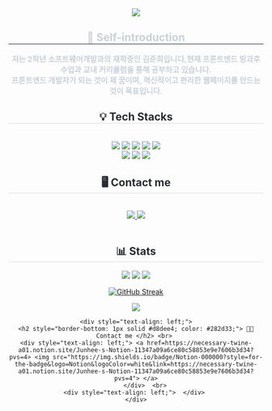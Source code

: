 
<div align= "center">
    <img src="https://capsule-render.vercel.app/api?type=soft&color=ffffff&height=120&text=Welceome%20to%20Junhee's%20Github%20:)&animation=twinkling&fontColor=000000&fontSize=40" />
    </div>
    
<div align= "center"> 
    <h2 style="border-bottom: 1px solid #21262d; color: #c9d1d9;"> 👋 Self-introduction </h2>  
    <div style="font-weight: 700; font-size: 15px; text-align: center; color: #c9d1d9;">
저는 2학년 소프트웨어개발과의 재학중인 김준희입니다,현재 프론트엔드 방과후 수업과 교내 커리큘럼을 통해 공부하고 있습니다.<br> 
프론트엔드 개발자가 되는 것이 제 꿈이며, 혁신적이고 편리한 웹페이지를 만드는 것이 목표입니다. 
    </div> 
</div>
    

 <div align= "center">
    <h2 style="border-bottom: 1px solid #d8dee4; color: #282d33;"> 💡 Tech Stacks </h2> <br> 
    <div style="margin: 0 auto; text-align: center;" align= "center"> 
     <div  align= "center"> <img src="https://img.shields.io/badge/HTML5-E34F26?style=for-the-badge&logo=HTML5&logoColor=white">
          <img src="https://img.shields.io/badge/CSS3-1572B6?style=for-the-badge&logo=CSS3&logoColor=white">
          <img src="https://img.shields.io/badge/Java-007396?style=for-the-badge&logo=Java&logoColor=white">
          <img src="https://img.shields.io/badge/Javascript-F7DF1E?style=for-the-badge&logo=Javascript&logoColor=white">
          <img src="https://img.shields.io/badge/Oracle-F80000?style=for-the-badge&logo=Oracle&logoColor=white">
          <br/><img src="https://img.shields.io/badge/MySQL-4479A1?style=for-the-badge&logo=MySQL&logoColor=white">
          <img src="https://img.shields.io/badge/Github-181717?style=for-the-badge&logo=Github&logoColor=white">
          <img src="https://img.shields.io/badge/Notion-000000?style=for-the-badge&logo=Notion&logoColor=white">    
    </div>
    </div>
    <div align= "center">
    <h2 style="border-bottom: 1px solid #d8dee4; color: #282d33;"> 🖥️ Contact me </h2> <br> 
    <div align= "center">  <a href=https://necessary-twine-a01.notion.site/Junhee-s-Notion-11347a09a6ce80c58853e9e7606b3d34?pvs=4> <img src="https://img.shields.io/badge/Notion-000000?style=for-the-badge&logo=Notion&logoColor=white&link=https://necessary-twine-a01.notion.site/Junhee-s-Notion-11347a09a6ce80c58853e9e7606b3d34?pvs=4"> </a>
         <a href=mailto:jhthing555@gmail.com> <img src="https://img.shields.io/badge/Gmail-EA4335?style=for-the-badge&logo=Gmail&logoColor=white&link=mailto:jhthing555@gmail.com"> </a>
          </div>  <br> 
    <div align= "center">  </div> 
    </div>
    <div align= "center"> 
    <h2 style="border-bottom: 1px solid #d8dee4; color: #282d33;">  📊 Stats  </h2> <div align= "center">   <img src="https://github-readme-stats.vercel.app/api?username=junhee23314&bg_color=60,e8ece9,8accb8&title_color=182e3c&text_color=182e3c"
         /> <img src="https://github-readme-stats.vercel.app/api/top-langs/?username=junhee23314&layout=compact&bg_color=60,e8ece9,8accb8&title_color=182e3c&text_color=182e3c"
           /> 
        <img src="https://github-profile-trophy.vercel.app/?username=junhee23314&theme=onedark" />
       
[![GitHub Streak](https://streak-stats.demolab.com/?user=junhee23314&theme=dark)](https://git.io/streak-stats)</div> 
    </div>

<div align= "center">
    <img src="https://capsule-render.vercel.app/api?type=waving&color=ffffff&height=120&text=&animation=&fontColor=000000&fontSize=70" />
    </div>
    
    <div style="text-align: left;">
    <h2 style="border-bottom: 1px solid #d8dee4; color: #282d33;"> 🧑‍💻 Contact me </h2> <br> 
    <div style="text-align: left;"> <a href=https://necessary-twine-a01.notion.site/Junhee-s-Notion-11347a09a6ce80c58853e9e7606b3d34?pvs=4> <img src="https://img.shields.io/badge/Notion-000000?style=for-the-badge&logo=Notion&logoColor=white&link=https://necessary-twine-a01.notion.site/Junhee-s-Notion-11347a09a6ce80c58853e9e7606b3d34?pvs=4"> </a>
          </div>  <br> 
    <div style="text-align: left;">  </div> 
    </div>
    
<!--



<p align="center">

<img src="https://github.com/user-attachments/assets/4f8185fc-2218-4057-ac3b-0fb54063a617"  width="650" />

</p>

### 📌 주요 프로젝트

#### [대한민국을 알리자!](https://github.com/junhee23314/web/tree/main/%EB%8C%80%ED%95%9C%EB%AF%BC%EA%B5%AD%EC%9D%84%20%EC%95%8C%EB%A6%AC%EC%9E%90!%20(%EB%B0%98%EC%9D%91%ED%98%95)_21106)
- 개인 포트폴리오 웹사이트로, 대한민국의 다양한 문화적 요소들을 소개하기 위한 반응형 웹 페이지입니다.
- **사용 기술**: `HTML`, `CSS`
- **주요 기능**: 대한민국의 다양한 문화적 요소들을 소개. 
- **배포 링크**: [포트폴리오 웹사이트 보기](https://github.com/junhee23314/web/tree/main/%EB%8C%80%ED%95%9C%EB%AF%BC%EA%B5%AD%EC%9D%84%20%EC%95%8C%EB%A6%AC%EC%9E%90!%20(%EB%B0%98%EC%9D%91%ED%98%95)_21106)


**2023/03/14 계정설립 날짜🗓️**
    
<!--
**junhee23314/junhee23314** is a ✨ _special_ ✨ repository because its `README
.md` (this file) appears on your GitHub profile.

Here are some ideas to get you star
ted:

- 🔭 I’m currently working on ...
- 🌱 I’m currently learning ...
- 👯 I’m looking to collaborate on ...
- 🤔 I’m looking for help with ...
- 💬 Ask me about ...
- 📫 How to reach me: ...
- 😄 Pronouns: ...
- ⚡ Fun fact: ...
-->
